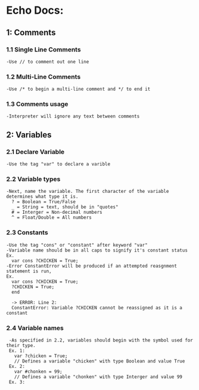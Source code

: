 
# Echo Docs:

## 1: Comments
  ### 1.1 Single Line Comments
    -Use // to comment out one line
  ### 1.2 Multi-Line Comments
    -Use /* to begin a multi-line comment and */ to end it
  ### 1.3 Comments usage
    -Interpreter will ignore any text between comments
## 2: Variables
  ### 2.1 Declare Variable
    -Use the tag "var" to declare a varible
  ### 2.2 Variable types
    -Next, name the variable. The first character of the variable determines what type it is.
      ? = Boolean = True/False
      _ = String = text, should be in "quotes"
      # = Interger = Non-decimal numbers
      ^ = Float/Double = All numbers
  ### 2.3 Constants
    -Use the tag "cons" or "constant" after keyword "var"
    -Variable name should be in all caps to signify it's constant status
    Ex.
      var cons ?CHICKEN = True;
    -Error ConstantError will be produced if an attempted reasgnment statement is run,
    Ex.
      var cons ?CHICKEN = True;
      ?CHICKEN = True;
      end
      
      -> ERROR: Line 2:
      ConstantError: Variable ?CHICKEN cannot be reassigned as it is a constant

  
  ### 2.4 Variable names
     -As specified in 2.2, variables should begin with the symbol used for their type. 
     Ex. 1:
       var ?chicken = True;
       // Defines a variable "chicken" with type Boolean and value True
     Ex. 2:
       var #chonken = 99;
       // Defines a variable "chonken" with type Interger and value 99
     Ex. 3:
        
